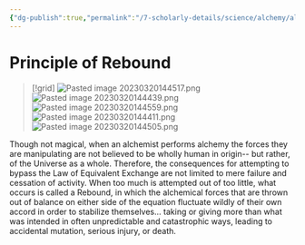 ```yaml
---
{"dg-publish":true,"permalink":"/7-scholarly-details/science/alchemy/alchemical-principles/principle-of-rebound/","noteIcon":""}
---
```


# Principle of Rebound

>[!grid]
>![Pasted image 20230320144517.png](/img/user/x.%20Assets/Attachments/Pasted%20image%2020230320144517.png)
>![Pasted image 20230320144439.png](/img/user/x.%20Assets/Attachments/Pasted%20image%2020230320144439.png)
>![Pasted image 20230320144559.png](/img/user/x.%20Assets/Attachments/Pasted%20image%2020230320144559.png)
>![Pasted image 20230320144411.png](/img/user/x.%20Assets/Attachments/Pasted%20image%2020230320144411.png)
>![Pasted image 20230320144505.png](/img/user/x.%20Assets/Attachments/Pasted%20image%2020230320144505.png)

Though not magical, when an alchemist performs alchemy the forces they are manipulating are not believed to be wholly human in origin-- but rather, of the Universe as a whole. Therefore, the consequences for attempting to bypass the Law of Equivalent Exchange are not limited to mere failure and cessation of activity. When too much is attempted out of too little, what occurs is called a Rebound, in which the alchemical forces that are thrown out of balance on either side of the equation fluctuate wildly of their own accord in order to stabilize themselves... taking or giving more than what was intended in often unpredictable and catastrophic ways, leading to accidental mutation, serious injury, or death. 